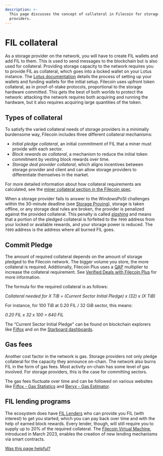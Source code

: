 ```yaml
---
description: >-
  This page discusses the concept of collateral in Filecoin for storage
  providers.
---
```


# FIL collateral

As a storage provider on the network, you will have to create FIL wallets and add FIL to them. This is used to send messages to the blockchain but is also used for collateral. Providing storage capacity to the network requires you to provide FIL as collateral, which goes into a locked wallet on your Lotus instance. The [Lotus documentation](https://lotus.filecoin.io/storage-providers/operate/addresses/) details the process of setting up your wallets and funding wallets for the initial setup. Filecoin uses upfront token collateral, as in proof-of-stake protocols, proportional to the storage hardware committed. This gets the best of both worlds to protect the network: attacking the network requires both acquiring and running the hardware, but it also requires acquiring large quantities of the token.

## Types of collateral

To satisfy the varied collateral needs of storage providers in a minimally burdensome way, Filecoin includes three different collateral mechanisms:

* _Initial pledge collateral_, an initial commitment of FIL that a miner must provide with each sector.
* _Block rewards as collateral_, a mechanism to reduce the initial token commitment by vesting block rewards over time.
* _Storage deal provider collateral_, which aligns incentives between storage provider and client and can allow storage providers to differentiate themselves in the market.

For more detailed information about how collateral requirements are calculated, see the [miner collateral section in the Filecoin spec](https://spec.filecoin.io/systems/filecoin\_mining/miner\_collaterals/).

When a storage provider fails to answer to the WindowsPoSt challenges within the 30-minute deadline (see [Storage Proving](storage-proving.md)), storage is taken offline, or any storage deal rules are broken, the provider is penalized against the provided collateral. This penalty is called [_slashing_](slashing.md) and means that a portion of the pledged collateral is forfeited to the `f099` address from your locked or available rewards, and your storage power is reduced. The `f099` address is the address where all burned FIL goes.

## Commit Pledge

The amount of required collateral depends on the amount of storage pledged to the Filecoin network. The bigger volume you store, the more collateral is required. Additionally, Filecoin Plus uses a [QAP](../../reference/general/glossary.md#quality-adjusted-storage-power) multiplier to increase the collateral requirement. See [Verified Deals with Filecoin Plus](../filecoin-deals/verified-deals.md) for more information.

The formula for the required collateral is as follows:

_Collateral needed for X TiB = (Current Sector Initial Pledge) x (32) x (X TiB)_

For instance, for 100 TiB at 0.20 FIL / 32 GiB sector, this means:

_0.20 FIL x 32 x 100 = 640 FIL_

The “Current Sector Initial Pledge" can be found on blockchain explorers like [Filfox](https://filfox.info/en) and on the [Starboard dashboards](https://dashboard.starboard.ventures/capacity-services#commit-pledge-per-32gib-qap).

## Gas fees

Another cost factor in the network is gas. Storage providers not only pledge collateral for the capacity they announce on-chain. The network also burns FIL in the form of gas fees. Most activity on-chain has some level of gas involved. For storage providers, this is the case for committing sectors.

The gas fees fluctuate over time and can be followed on various websites like [Filfox - Gas Statistics](https://filfox.info/en/stats/gas) and [Beryx - Gas Estimator](https://beryx.io/estimate\_gas).

## FIL lending programs

The ecosystem does have [FIL Lenders](https://filecoin-lending.com/read-more) who can provide you FIL (with interest) to get you started, which you can pay back over time and with the help of earned block rewards. Every lender, though, will still require you to supply up to 20% of the required collateral. The [Filecoin Virtual Machine](../../smart-contracts/fundamentals/the-fvm.md), introduced in March 2023, enables the creation of new lending mechanisms via smart contracts.



[Was this page helpful?](https://airtable.com/apppq4inOe4gmSSlk/pagoZHC2i1iqgphgl/form?prefill\_Page+URL=https://docs.filecoin.io/storage-providers/filecoin-economics/fil-collateral)
